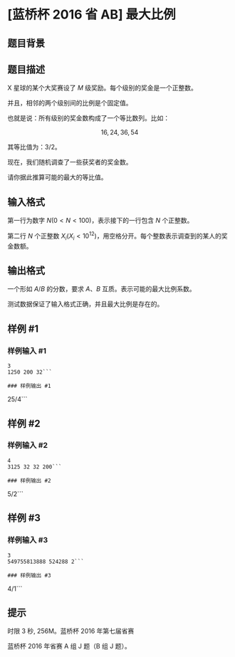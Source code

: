 # [蓝桥杯 2016 省 AB] 最大比例

## 题目背景



## 题目描述

X 星球的某个大奖赛设了 $M$ 级奖励。每个级别的奖金是一个正整数。

并且，相邻的两个级别间的比例是个固定值。

也就是说：所有级别的奖金数构成了一个等比数列。比如：

$$16,24,36,54$$

其等比值为：$3/2$。

现在，我们随机调查了一些获奖者的奖金数。

请你据此推算可能的最大的等比值。

## 输入格式

第一行为数字 $N(0<N<100)$，表示接下的一行包含 $N$ 个正整数。

第二行 $N$ 个正整数 $X_i(X_i<10^{12})$，用空格分开。每个整数表示调查到的某人的奖金数额。


## 输出格式

一个形如 $A/B$ 的分数，要求 $A$、$B$ 互质。表示可能的最大比例系数。

测试数据保证了输入格式正确，并且最大比例是存在的。

## 样例 #1

### 样例输入 #1
```
3
1250 200 32```

### 样例输出 #1

```
25/4```

## 样例 #2

### 样例输入 #2
```
4
3125 32 32 200```

### 样例输出 #2

```
5/2```

## 样例 #3

### 样例输入 #3
```
3
549755813888 524288 2```

### 样例输出 #3

```
4/1```

## 提示

时限 3 秒, 256M。蓝桥杯 2016 年第七届省赛

蓝桥杯 2016 年省赛 A 组 J 题（B 组 J 题）。

